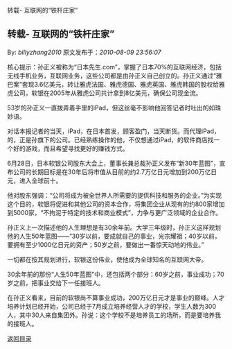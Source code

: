 转载- 互联网的“铁杆庄家”
## 转载- 互联网的“铁杆庄家”

By: *billyzhang2010* 原文发布于：*2010-08-09 23:56:07*

核心提示：孙正义被称为“日本先生.com”，掌握了日本70%的互联网经济，包括无线手机业务，互联网业务，这些公司都是由孙正义自己创立的。孙正义通过“雅巴案”套现3.6亿美元，转让雅虎法国、雅虎德国、雅虎英国、雅虎韩国的股权给雅虎公司，软银在2005年从雅虎公司共计拿到8亿美元，确保公司现金流。

53岁的孙正义一直拨弄着手里的iPad，但这丝毫不影响他回答记者时吐出的如珠妙语。

对话本报记者的当天，iPad，在日本首发，顾客盈门，当天断货。而代理iPad，的，正是孙旗下的公司。已经熟练操作的他，不仅想通过iPad，的软件商店找一个好的游戏，而且希望寻找更好的赚钱方式。

6月28日，日本软银公司股东大会上，董事长兼总裁孙正义发布“新30年蓝图”，宣布公司的长期目标是在30年后将市值从目前的约2.7万亿日元增加到200万亿日元，进入全球前十。

他对股东强调：“公司将成为被全世界人所需要的提供科技和服务的企业。”为实现这个目的，软银将促进和其他公司的资本合作，将集团企业从现有的约800家增加到5000家，“不拘泥于特定的技术和商业模式”，力争与更广泛领域的企业合作。

孙正义上一次描述他的人生理想是有30余年前。大学三年级时，孙正义这样规划他的人生50年蓝图——“30岁以前，要成就自己的事业，光宗耀祖；40岁以前，要拥有至少1000亿日元的资产；50岁之前，要做出一番惊天动地的伟业。”

一切都在按其规划进行，软银这份伟业，使他成为全球知名的互联网大帝。

30余年前的那份“人生50年蓝图”中，还包括两个部分：60岁之前，事业成功；70岁之前，把事业交给下一任接班人。

在孙正义看来，目前的软银尚不算事业成功，200万亿日元才是事业的巅峰。人才培养计划已经开始，公司已经于7月成立培养经营人才的学校，学生人数为300人，其中30人来自集团外。孙说：这个学校不是培养员工的场所，而是要培养我的接班人。

[返回目录](index.html)

